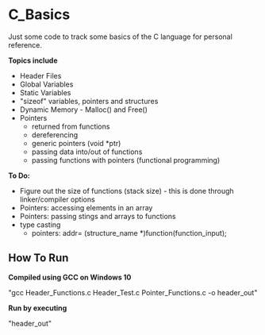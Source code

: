 # C_Basics

Just some code to track some basics of the C language for personal reference.



 **Topics include**

- Header Files
- Global Variables
- Static Variables
- "sizeof" variables, pointers and structures
- Dynamic Memory - Malloc() and Free() 
- Pointers
  -  returned from functions
  - dereferencing
  - generic pointers (void *ptr)
  - passing data into/out of functions
  - passing functions with pointers (functional programming)



**To Do:**

- Figure out the size of functions (stack size) - this is done through linker/compiler options
- Pointers: accessing elements in an array
- Pointers: passing stings and arrays to functions
- type casting
  - pointers: addr= (structure_name *)function(function_input); 

## How To Run

**Compiled using GCC on Windows 10**

"gcc Header_Functions.c Header_Test.c Pointer_Functions.c -o header_out"

**Run by executing**

"header_out"

